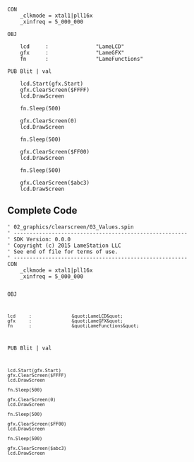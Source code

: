 <pre><code>CON
    _clkmode = xtal1|pll16x
    _xinfreq = 5_000_000

OBJ

    lcd     :               &quot;LameLCD&quot; 
    gfx     :               &quot;LameGFX&quot;
    fn      :               &quot;LameFunctions&quot;
    
PUB Blit | val

    lcd.Start(gfx.Start)
    gfx.ClearScreen($FFFF)
    lcd.DrawScreen

    fn.Sleep(500)
        
    gfx.ClearScreen(0)
    lcd.DrawScreen

    fn.Sleep(500)

    gfx.ClearScreen($FF00)
    lcd.DrawScreen
    
    fn.Sleep(500)

    gfx.ClearScreen($abc3)
    lcd.DrawScreen</code></pre>
<h2 id="complete-code">Complete Code</h2>
<pre><code>&#39; 02_graphics/clearscreen/03_Values.spin
&#39; -------------------------------------------------------
&#39; SDK Version: 0.0.0
&#39; Copyright (c) 2015 LameStation LLC
&#39; See end of file for terms of use.
&#39; -------------------------------------------------------
CON
    _clkmode = xtal1|pll16x
    _xinfreq = 5_000_000

OBJ

    lcd     :               &quot;LameLCD&quot; 
    gfx     :               &quot;LameGFX&quot;
    fn      :               &quot;LameFunctions&quot;
    
PUB Blit | val

    lcd.Start(gfx.Start)
    gfx.ClearScreen($FFFF)
    lcd.DrawScreen

    fn.Sleep(500)
        
    gfx.ClearScreen(0)
    lcd.DrawScreen

    fn.Sleep(500)

    gfx.ClearScreen($FF00)
    lcd.DrawScreen
    
    fn.Sleep(500)

    gfx.ClearScreen($abc3)
    lcd.DrawScreen

</code></pre>
